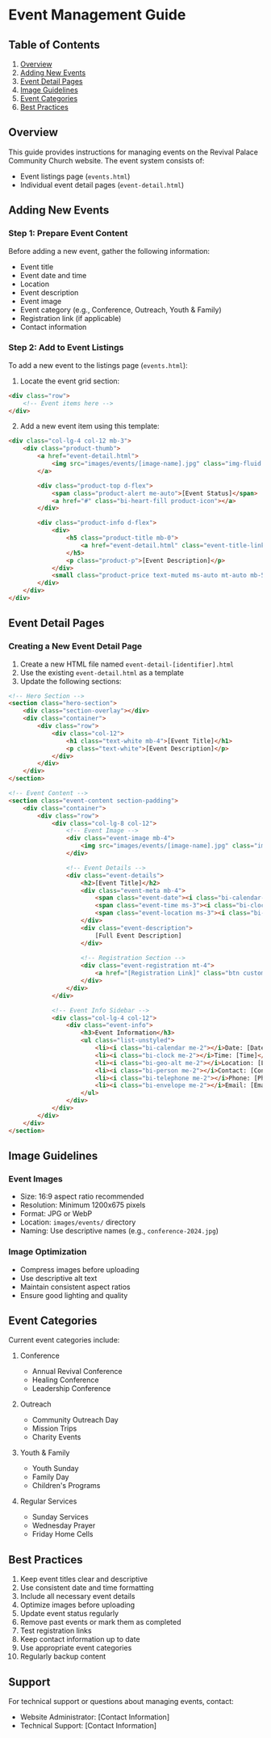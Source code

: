 # Event Management Guide

## Table of Contents
1. [Overview](#overview)
2. [Adding New Events](#adding-new-events)
3. [Event Detail Pages](#event-detail-pages)
4. [Image Guidelines](#image-guidelines)
5. [Event Categories](#event-categories)
6. [Best Practices](#best-practices)

## Overview
This guide provides instructions for managing events on the Revival Palace Community Church website. The event system consists of:
- Event listings page (`events.html`)
- Individual event detail pages (`event-detail.html`)

## Adding New Events

### Step 1: Prepare Event Content
Before adding a new event, gather the following information:
- Event title
- Event date and time
- Location
- Event description
- Event image
- Event category (e.g., Conference, Outreach, Youth & Family)
- Registration link (if applicable)
- Contact information

### Step 2: Add to Event Listings
To add a new event to the listings page (`events.html`):

1. Locate the event grid section:
```html
<div class="row">
    <!-- Event items here -->
</div>
```

2. Add a new event item using this template:
```html
<div class="col-lg-4 col-12 mb-3">
    <div class="product-thumb">
        <a href="event-detail.html">
            <img src="images/events/[image-name].jpg" class="img-fluid product-image" alt="[Event Title]">
        </a>

        <div class="product-top d-flex">
            <span class="product-alert me-auto">[Event Status]</span>
            <a href="#" class="bi-heart-fill product-icon"></a>
        </div>

        <div class="product-info d-flex">
            <div>
                <h5 class="product-title mb-0">
                    <a href="event-detail.html" class="event-title-link">[Event Title]</a>
                </h5>
                <p class="product-p">[Event Description]</p>
            </div>
            <small class="product-price text-muted ms-auto mt-auto mb-5">[Event Type]</small>
        </div>
    </div>
</div>
```

## Event Detail Pages

### Creating a New Event Detail Page
1. Create a new HTML file named `event-detail-[identifier].html`
2. Use the existing `event-detail.html` as a template
3. Update the following sections:

```html
<!-- Hero Section -->
<section class="hero-section">
    <div class="section-overlay"></div>
    <div class="container">
        <div class="row">
            <div class="col-12">
                <h1 class="text-white mb-4">[Event Title]</h1>
                <p class="text-white">[Event Description]</p>
            </div>
        </div>
    </div>
</section>

<!-- Event Content -->
<section class="event-content section-padding">
    <div class="container">
        <div class="row">
            <div class="col-lg-8 col-12">
                <!-- Event Image -->
                <div class="event-image mb-4">
                    <img src="images/events/[image-name].jpg" class="img-fluid" alt="[Event Title]">
                </div>

                <!-- Event Details -->
                <div class="event-details">
                    <h2>[Event Title]</h2>
                    <div class="event-meta mb-4">
                        <span class="event-date"><i class="bi-calendar-check me-2"></i>[Date]</span>
                        <span class="event-time ms-3"><i class="bi-clock me-2"></i>[Time]</span>
                        <span class="event-location ms-3"><i class="bi-geo-alt me-2"></i>[Location]</span>
                    </div>
                    <div class="event-description">
                        [Full Event Description]
                    </div>
                    
                    <!-- Registration Section -->
                    <div class="event-registration mt-4">
                        <a href="[Registration Link]" class="btn custom-btn">Register Now</a>
                    </div>
                </div>
            </div>

            <!-- Event Info Sidebar -->
            <div class="col-lg-4 col-12">
                <div class="event-info">
                    <h3>Event Information</h3>
                    <ul class="list-unstyled">
                        <li><i class="bi-calendar me-2"></i>Date: [Date]</li>
                        <li><i class="bi-clock me-2"></i>Time: [Time]</li>
                        <li><i class="bi-geo-alt me-2"></i>Location: [Location]</li>
                        <li><i class="bi-person me-2"></i>Contact: [Contact Person]</li>
                        <li><i class="bi-telephone me-2"></i>Phone: [Phone Number]</li>
                        <li><i class="bi-envelope me-2"></i>Email: [Email Address]</li>
                    </ul>
                </div>
            </div>
        </div>
    </div>
</section>
```

## Image Guidelines

### Event Images
- Size: 16:9 aspect ratio recommended
- Resolution: Minimum 1200x675 pixels
- Format: JPG or WebP
- Location: `images/events/` directory
- Naming: Use descriptive names (e.g., `conference-2024.jpg`)

### Image Optimization
- Compress images before uploading
- Use descriptive alt text
- Maintain consistent aspect ratios
- Ensure good lighting and quality

## Event Categories
Current event categories include:
1. Conference
   - Annual Revival Conference
   - Healing Conference
   - Leadership Conference

2. Outreach
   - Community Outreach Day
   - Mission Trips
   - Charity Events

3. Youth & Family
   - Youth Sunday
   - Family Day
   - Children's Programs

4. Regular Services
   - Sunday Services
   - Wednesday Prayer
   - Friday Home Cells

## Best Practices
1. Keep event titles clear and descriptive
2. Use consistent date and time formatting
3. Include all necessary event details
4. Optimize images before uploading
5. Update event status regularly
6. Remove past events or mark them as completed
7. Test registration links
8. Keep contact information up to date
9. Use appropriate event categories
10. Regularly backup content

## Support
For technical support or questions about managing events, contact:
- Website Administrator: [Contact Information]
- Technical Support: [Contact Information] 